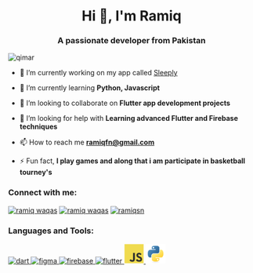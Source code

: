 <h1 align="center">Hi 👋, I'm Ramiq</h1>
<h3 align="center">A passionate developer from Pakistan</h3>

<p align="left"> <img src="https://komarev.com/ghpvc/?username=qimar&label=Profile%20views&color=0e75b6&style=flat" alt="qimar" /> </p>

- 🔭 I’m currently working on my app called [Sleeply](https://play.google.com/store/apps/details?id=com.sleeply.app)

- 🌱 I’m currently learning **Python, Javascript**

- 👯 I’m looking to collaborate on **Flutter app development projects**

- 🤝 I’m looking for help with **Learning advanced Flutter and Firebase techniques**

- 📫 How to reach me **ramiqfn@gmail.com**

- ⚡ Fun fact, **I play games and along that i am participate in basketball tourney's**

<h3 align="left">Connect with me:</h3>
<p align="left">
<a href="https://linkedin.com/in/ramiq waqas" target="blank"><img align="center" src="https://raw.githubusercontent.com/rahuldkjain/github-profile-readme-generator/master/src/images/icons/Social/linked-in-alt.svg" alt="ramiq waqas" height="30" width="40" /></a>
<a href="https://fb.com/ramiq waqas" target="blank"><img align="center" src="https://raw.githubusercontent.com/rahuldkjain/github-profile-readme-generator/master/src/images/icons/Social/facebook.svg" alt="ramiq waqas" height="30" width="40" /></a>
<a href="https://instagram.com/ramiqsn" target="blank"><img align="center" src="https://raw.githubusercontent.com/rahuldkjain/github-profile-readme-generator/master/src/images/icons/Social/instagram.svg" alt="ramiqsn" height="30" width="40" /></a>
</p>

<h3 align="left">Languages and Tools:</h3>
<p align="left"> <a href="https://dart.dev" target="_blank" rel="noreferrer"> <img src="https://www.vectorlogo.zone/logos/dartlang/dartlang-icon.svg" alt="dart" width="40" height="40"/> </a> <a href="https://www.figma.com/" target="_blank" rel="noreferrer"> <img src="https://www.vectorlogo.zone/logos/figma/figma-icon.svg" alt="figma" width="40" height="40"/> </a> <a href="https://firebase.google.com/" target="_blank" rel="noreferrer"> <img src="https://www.vectorlogo.zone/logos/firebase/firebase-icon.svg" alt="firebase" width="40" height="40"/> </a> <a href="https://flutter.dev" target="_blank" rel="noreferrer"> <img src="https://www.vectorlogo.zone/logos/flutterio/flutterio-icon.svg" alt="flutter" width="40" height="40"/> </a> <a href="https://developer.mozilla.org/en-US/docs/Web/JavaScript" target="_blank" rel="noreferrer"> <img src="https://raw.githubusercontent.com/devicons/devicon/master/icons/javascript/javascript-original.svg" alt="javascript" width="40" height="40"/> </a> <a href="https://www.python.org" target="_blank" rel="noreferrer"> <img src="https://raw.githubusercontent.com/devicons/devicon/master/icons/python/python-original.svg" alt="python" width="40" height="40"/> </a> </p>

